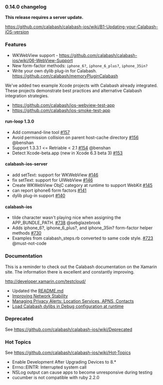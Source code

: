 ### 0.14.0 changelog

**This release requires a server update.**

https://github.com/calabash/calabash-ios/wiki/B1-Updating-your-Calabash-iOS-version

### Features

* WKWebView support - https://github.com/calabash/calabash-ios/wiki/06-WebView-Support
* New form-factor methods:  `iphone_6?`, `iphone_6_plus?`, `iphone_35in?`
* Write your own dylib plug-in for Calabash.  https://github.com/calabash/memoryPluginCalabash

We've added two example Xcode projects with Calabash already integrated.  These projects demonstrate best practices and alternative Calabash integration strategies.

* https://github.com/calabash/ios-webview-test-app
* https://github.com/calabash/ios-smoke-test-app

#### run-loop 1.3.0

* Add command-line tool [#157](https://github.com/calabash/run_loop/pull/157)
* Avoid permission collision on parent host-cache directory [#156](https://github.com/calabash/run_loop/pull/156) @benshan
* Support 1.3.3.1 <= Retriable < 2.1 [#154](https://github.com/calabash/run_loop/pull/154) @benshan
* Detect Xcode-beta.app (new in Xcode 6.3 beta 3) [#153](https://github.com/calabash/run_loop/pull/153)

#### calabash-ios-server

* add setText: support for WKWebView [#146](https://github.com/calabash/calabash-ios-server/pull/146)
* fix setText: support for UIWebView [#146](https://github.com/calabash/calabash-ios-server/pull/146)
* Create WKWebView ObjC category at runtime to support WebKit [#145](https://github.com/calabash/calabash-ios-server/pull/145)
* can report iphone6 form factors [#141](https://github.com/calabash/calabash-ios-server/pull/141)
* dylib plug-in support [#140](https://github.com/calabash/calabash-ios-server/pull/140)

#### calabash-ios

* tilde character wasn't playing nice when assigning the APP_BUNDLE_PATH. [#738](https://github.com/calabash/calabash-ios/pull/738) @sebglazebrook
* Adds iphone_6?, iphone_6_plus?, and iphone_35in? form-factor helper methods [#730](https://github.com/calabash/calabash-ios/pull/730)
* Examples from calabash_steps.rb converted to same code style. [#723](https://github.com/calabash/calabash-ios/pull/723) @must-not-code

### Documentation

This is a reminder to check out the Calabash documentation on the Xamarin site.  The information there is excellent and constantly improving.

http://developer.xamarin.com/testcloud/


* Updated the [README.md](../README.md)
* [Improving Network Stability](https://github.com/calabash/calabash-ios/wiki/Improving-Network-Stability)
* [Managing Privacy Alerts: Location Services, APNS, Contacts](https://github.com/calabash/calabash-ios/wiki/Managing-Privacy-Alerts%3A--Location-Services%2C-APNS%2C-Contacts)
* [Load Calabash dylibs in Debug configuration at runtime](https://github.com/calabash/ios-smoke-test-app/pull/17)


### Deprecated

See https://github.com/calabash/calabash-ios/wiki/Deprecated

### Hot Topics

See https://github.com/calabash/calabash-ios/wiki/Hot-Topics

* Enable Development After Upgrading Devices to 8.*
* Errno::EINTR: Interrupted system call
* NSLog output can cause apps to become unresponsive during testing
* cucumber is not compatible with ruby 2.2.0
